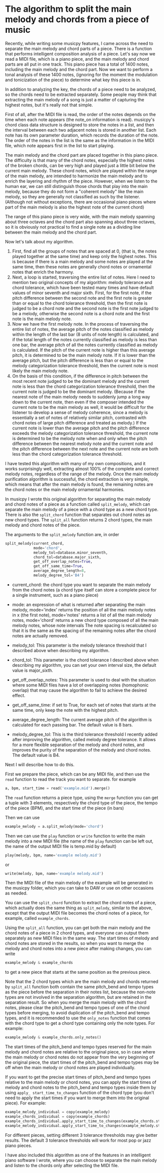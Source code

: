 # The algorithm to split the main melody and chords from a piece of music

Recently, while writing some musicpy features, I came across the need to separate the main melody and chord parts of a piece. There is a function that performs intelligent composition analysis of a piece. Let's say now we read a MIDI file, which is a piano piece, and the main melody and chord parts are all put in one track. This piano piece has a total of 1400 notes, including the main melody and the chord part. Now we want to perform a tonal analysis of these 1400 notes, (ignoring for the moment the modulation and tonicization of the piece) to determine what key this piece is in.

In addition to analyzing the key, the chords of a piece need to be analyzed, so the chords need to be extracted separately. Some people may think that extracting the main melody of a song is just a matter of capturing the highest notes, but it's really not that simple.

First of all, after the MIDI file is read, the order of the notes depends on the time when each note appears (the note_on information is read). musicpy's chord class data structure is designed to store the notes in a list, and then the interval between each two adjacent notes is stored in another list. Each note has its own parameter duration, which records the duration of the note. The order of the notes in the list is the same as the information in the MIDI file, which note appears first in the list to start playing.

The main melody and the chord part are placed together in this piano piece. The difficulty is that many of the chord notes, especially the highest notes of the broken chords, can be very high and played just a little bit below the current main melody. These chord notes, which are played within the range of the main melody, are intended to harmonize the main melody and to enrich the layering and rhythm of the piece. However, when we listen to the human ear, we can still distinguish those chords that play into the main melody, because they do not form a "coherent melody" like the main melody, so they are generally not classified as such by the listener. (Although not without exceptions, there are occasional piano pieces where part of the main melody is also the highest note of the current chord)

The range of this piano piece is very wide, with the main melody spanning about three octaves and the chord part also spanning about three octaves, so it is obviously not practical to find a single note as a dividing line between the main melody and the chord part.

Now let's talk about my algorithm.

1. First, find all the groups of notes that are spaced at 0, (that is, the notes played together at the same time) and keep only the highest notes. This is because if there is a main melody and some notes are played at the same time, then these notes are generally chord notes or ornamental notes that enrich the harmony.
2. Next, a loop is started, traversing the entire list of notes. Here I need to mention two original concepts of my algorithm: melody tolerance and chord tolerance, which have been tested many times and have default values of minor seventh and major sixth. First, for the first note, if the pitch difference between the second note and the first note is greater than or equal to the chord tolerance threshold, then the first note is judged to be a chord note and the second note is the first note judged to be a melody, otherwise the second note is a chord note and the first note is the main melody note.
3. Now we have the first melody note. In the process of traversing the entire list of notes, the average pitch of the notes classified as melody within the length of the last bar (8 units of note length) is calculated, and if the total length of the notes currently classified as melody is less than one bar, the average pitch of all the notes currently classified as melody is calculated. If the pitch of the current note is higher than this average pitch, it is determined to be the main melody note. If it is lower than the average pitch, but the pitch difference is less than or equal to the melody categorization tolerance threshold, then the current note is most likely the main melody note.
4. On the basis of this condition, if the difference in pitch between the most recent note judged to be the dominant melody and the current note is less than the chord categorization tolerance threshold, then the current note is judged to be the dominant melody. (Because if the nearest note of the main melody needs to suddenly jump a long way down to the current note, then even if the composer intended the current note to be the main melody as well, it would be difficult for the listener to develop a sense of melody coherence, since a melody is essentially a set of notes of relatively similar pitch, contrasted with chord notes of large pitch difference and treated as melody.) If the current note is lower than the average pitch and the pitch difference exceeds the melody categorization tolerance threshold, the current note is determined to be the melody note when and only when the pitch difference between the nearest melody note and the current note and the pitch difference between the next note and the current note are both less than the chord categorization tolerance threshold.

I have tested this algorithm with many of my own compositions, and it works surprisingly well, extracting almost 100% of the complete and correct melody notes, regardless of the range of the melody. Once the main melody purification algorithm is successful, the chord extraction is very simple, which means that after the main melody is found, the remaining notes are the chord notes or the main melody ornamental harmonies.

In musicpy I wrote this original algorithm for separating the main melody and chord notes of a piece as a function called `split_melody`, which can separate the main melody of a piece with a chord type as a new chord type. There is also the `split_chord` function that separates out chord notes as new chord types. The `split_all` function returns 2 chord types, the main melody and chord notes of the piece.

The arguments to the `split_melody` function are, in order

```python
split_melody(current_chord,
             mode='chord',
             melody_tol=database.minor_seventh,
             chord_tol=database.major_sixth,
             get_off_overlap_notes=True,
             get_off_same_time=True,
             average_degree_length=8,
             melody_degree_tol='B4')
```

- current_chord: the chord type you want to separate the main melody from the chord notes (a chord type itself can store a complete piece for a single instrument, such as a piano piece)

- mode: an expression of what is returned after separating the main melody, mode='index' returns the position of all the main melody notes in x (the first note), mode='notes' returns a list of all the main melody notes, mode='chord' returns a new chord type composed of all the main melody notes, whose note intervals The note spacing is recalculated so that it is the same as the spacing of the remaining notes after the chord notes are actually removed.

- melody_tol: This parameter is the melody tolerance threshold that I described above when describing my algorithm.

- chord_tol: This parameter is the chord tolerance I described above when describing my algorithm, you can set your own interval size, the default value is major_sixth.

- get_off_overlap_notes: This parameter is used to deal with the situation where some MIDI files have a lot of overlapping notes (homophonic overlap) that may cause the algorithm to fail to achieve the desired effect.

- get_off_same_time: if set to True, for each set of notes that starts at the same time, only keep the note with the highest pitch.

- average_degree_length: The current average pitch of the algorithm is calculated for each passing bar. The default value is 8 bars.

- melody_degree_tol: This is the third tolerance threshold I recently added after improving the algorithm, called melody degree tolerance. It allows for a more flexible separation of the melody and chord notes, and improves the purity of the separation of the melody and chord notes. The default value is B4.

Next I will describe how to do this.

First we prepare the piece, which can be any MIDI file, and then use the `read` function to read the track you want to separate. for example

```python
a, bpm, start_time = read('example.mid').merge()
```

The `read` function returns a piece type, using the `merge` function you can get a tuple with 3 elements, respectively the chord type of the piece, the tempo of the piece (BPM), and the start time of the piece (in bars)

Then we can use

```python
example_melody = a.split_melody(mode='chord')
```

Then we can use the `play` function or `write` function to write the main melody into a new MIDI file (the name of the `play` function can be left out, the name of the output MIDI file is temp.mid by default)

```python
play(melody, bpm, name='example melody.mid')
```

or

```python
write(melody, bpm, name='example melody.mid')
```

Then the MIDI file of the main melody of the example will be generated in the musicpy folder, which you can take to DAW or use on other occasions as needed.

You can use the `split_chord` function to extract the chord notes of a piece, which actually does the same thing as `split_melody`, similar to the above, except that the output MIDI file becomes the chord notes of a piece, for example, called `example_chords`.

Using the `split_all` function, you can get both the main melody and the chord notes of a piece in 2 chord types, and everyone can output them separately as new MIDI files in the same way. The start times of melody and chord notes are stored in the results, so when you want to merge the melody and chord notes into a new piece after making changes, you can write

```python
example_melody & example_chords
```

to get a new piece that starts at the same position as the previous piece.

Note that the 2 chord types which are the main melody and chords returned by `split_all` function both contain the same pitch_bend and tempo types as the piece before the separation in their notes list, because the non-note types are not involved in the separation algorithm, but are retained in the separation result. So when you merge the main melody with the chord notes, please clear the pitch_bend and tempo types of one of the chord types before merging, to avoid duplication of the pitch_bend and tempo types, and it is recommended to use the `only_notes` function that comes with the chord type to get a chord type containing only the note types. For example:

```python
example_melody & example_chords.only_notes()
```

The start times of the pitch_bend and tempo types reserved for the main melody and chord notes are relative to the original piece, so in case where the main melody or chord notes do not appear from the very beginning of the original piece, the start times of the pitch_bend and tempo types may be off when the main melody or chord notes are played individually.

If you want to get the precise start times of pitch_bend and tempo types relative to the main melody or chord notes, you can apply the start times of melody and chord notes to the pitch_bend and tempo types inside them by using `apply_ start_time_to_changes` function of the chord type (you don't need to apply the start times if you want to merge them into the original piece). For example:

```python
example_melody_individual = copy(example_melody)
example_chords_individual = copy(example_chords)
example_chords_individual.apply_start_time_to_changes(example_chords.start_time)
example_melody_individual.apply_start_time_to_changes(example_melody.start_time)
```

For different pieces, setting different 3 tolerance thresholds may give better results. The default 3 tolerance thresholds will work for most pop or jazz piano pieces.

I have also included this algorithm as one of the features in an intelligent piano software I wrote, where you can choose to separate the main melody and listen to the chords only after selecting the MIDI file.

